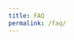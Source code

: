 ```yaml
---
title: FAQ
permalink: /faq/
---
```

<style>

.slider {
  width: 300px;
  height: 300px;
  display: flex;
  overflow-x: auto;
}

.slide {
  width: 300px;
  flex-shrink: 0;
  height: 100%;
}

</style>

<div class="slider">
  <div class="slide" id="slide-1"></div>
  <div class="slide" id="slide-2"></div>
  <div class="slide" id="slide-3"></div>
  <div class="slide" id="slide-4"></div>
  <div class="slide" id="slide-5"></div>
</div>
